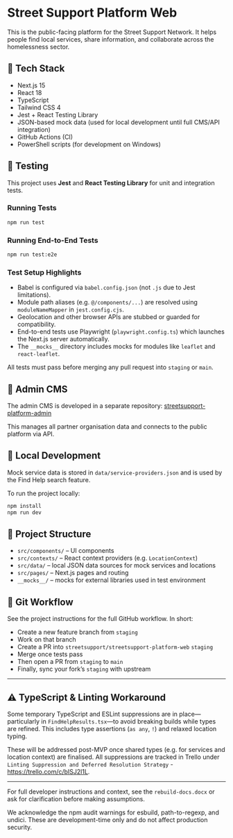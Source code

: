# Street Support Platform Web

This is the public-facing platform for the Street Support Network. It helps people find local services, share information, and collaborate across the homelessness sector.

## 🚀 Tech Stack

- Next.js 15
- React 18
- TypeScript
- Tailwind CSS 4
- Jest + React Testing Library
- JSON-based mock data (used for local development until full CMS/API integration)
- GitHub Actions (CI)
- PowerShell scripts (for development on Windows)

## 🧪 Testing

This project uses **Jest** and **React Testing Library** for unit and integration tests.

### Running Tests

```bash
npm run test
```

### Running End-to-End Tests

```bash
npm run test:e2e
```

### Test Setup Highlights

- Babel is configured via `babel.config.json` (not `.js` due to Jest limitations).
- Module path aliases (e.g. `@/components/...`) are resolved using `moduleNameMapper` in `jest.config.cjs`.
- Geolocation and other browser APIs are stubbed or guarded for compatibility.
- End-to-end tests use Playwright (`playwright.config.ts`) which launches the
  Next.js server automatically.
- The `__mocks__` directory includes mocks for modules like `leaflet` and `react-leaflet`.

All tests must pass before merging any pull request into `staging` or `main`.

## 🧱 Admin CMS

The admin CMS is developed in a separate repository:
[streetsupport-platform-admin](https://github.com/streetsupport/streetsupport-platform-admin)

This manages all partner organisation data and connects to the public platform via API.

## 📂 Local Development

Mock service data is stored in `data/service-providers.json` and is used by the Find Help search feature.

To run the project locally:

```bash
npm install
npm run dev
```

## 🧭 Project Structure

- `src/components/` – UI components
- `src/contexts/` – React context providers (e.g. `LocationContext`)
- `src/data/` – local JSON data sources for mock services and locations
- `src/pages/` – Next.js pages and routing
- `__mocks__/` – mocks for external libraries used in test environment

## 🔄 Git Workflow

See the project instructions for the full GitHub workflow. In short:

- Create a new feature branch from `staging`
- Work on that branch
- Create a PR into `streetsupport/streetsupport-platform-web` `staging`
- Merge once tests pass
- Then open a PR from `staging` to `main`
- Finally, sync your fork’s `staging` with upstream

---

## ⚠️ TypeScript & Linting Workaround

Some temporary TypeScript and ESLint suppressions are in place—particularly in `FindHelpResults.tsx`—to avoid breaking builds while types are refined. This includes type assertions (`as any`, `!`) and relaxed location typing.

These will be addressed post-MVP once shared types (e.g. for services and location context) are finalised. All suppressions are tracked in Trello under `Linting Suppression and Deferred Resolution Strategy` - https://trello.com/c/bISJ2l1L.

---

For full developer instructions and context, see the `rebuild-docs.docx` or ask for clarification before making assumptions.

We acknowledge the npm audit warnings for esbuild, path-to-regexp, and undici.
These are development-time only and do not affect production security.

